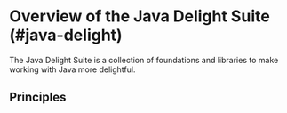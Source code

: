 # Overview of the Java Delight Suite (#java-delight)

The Java Delight Suite is a collection of foundations and libraries to make working with Java more delightful.

## Principles


